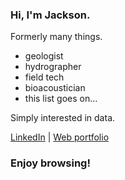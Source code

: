 ### Hi, I'm Jackson.

Formerly many things.
- geologist
- hydrographer
- field tech
- bioacoustician
- this list goes on...

Simply interested in data.

[LinkedIn](https://www.linkedin.com/in/jackson-vb-469b6824b/) | [Web portfolio](https://jackvfb.github.io)

### Enjoy browsing!
